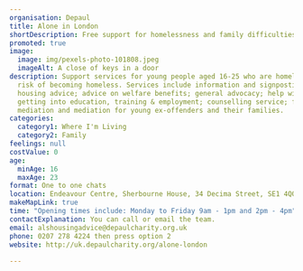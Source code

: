 ```yaml
---
organisation: Depaul
title: Alone in London
shortDescription: Free support for homelessness and family difficulties
promoted: true
image:
  image: img/pexels-photo-101808.jpeg
  imageAlt: A close of keys in a door
description: Support services for young people aged 16-25 who are homeless or at
  risk of becoming homeless. Services include information and signposting;
  housing advice; advice on welfare benefits; general advocacy; help with
  getting into education, training & employment; counselling service; family
  mediation and mediation for young ex-offenders and their families.
categories:
  category1: Where I'm Living
  category2: Family
feelings: null
costValue: 0
age:
  minAge: 16
  maxAge: 23
format: One to one chats
location: Endeavour Centre, Sherbourne House, 34 Decima Street, SE1 4QQ
makeMapLink: true
time: "Opening times include: Monday to Friday 9am - 1pm and 2pm - 4pm"
contactExplanation: You can call or email the team.
email: alshousingadvice@depaulcharity.org.uk
phone: 0207 278 4224 then press option 2
website: http://uk.depaulcharity.org/alone-london
 
---
```

